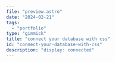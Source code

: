 ```yaml
---
file: "preview.astro"
date: "2024-02-21"
tags:
  - "portfolio"
type: "gimmick"
title: "connect your database with css"
id: "connect-your-database-with-css"
description: "display: connected"
---
```

